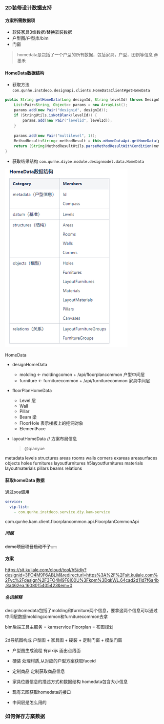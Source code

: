 
### 2D装修设计数据支持

#### 方案所需数据项

- 软装家具3维数据/替换软装数据
- 户型图/户型库/bim
- 门窗


> homedata是包括了一个户型的所有数据，包括家具，户型，图例等信息 @墨禾 

#### HomeData数据结构

- 获取方法 `com.qunhe.instdeco.designapi.clients.HomeDataClient#getHomeData`
```java
public String getHomeData(Long designId, String levelId) throws DesignServiceException {
    List<Pair<String, Object>> params = new ArrayList();
    params.add(new Pair("designid", designId));
    if (StringUtils.isNotBlank(levelId)) {
        params.add(new Pair("levelid", levelId));
    }

    params.add(new Pair("multilevel", 1));
    MethodResult<String> methodResult = this.mHomeDataApi.getHomeData(params);
    return (String)MethodResultUtils.parseMethodResultWithCondition(methodResult);
}
```
- 获取结果结构
`com.qunhe.diybe.module.designmodel.data.HomeData` 

![HomeData数据结构](./bak/homedata.png 'HomeData数据结构')


HomeData
- designHomeData
    - molding <- moldingcomon + /api/floorplancommon 户型中间层
    - furniture <- furniturecommon + /api/furniturecommon 家具中间层

- floorPlanHomeData
    - Level 层
    - Wall 
    - Pillar 
    - Beam 梁
    - FloorHole  表示楼板上的挖洞对象
    - ElementFace 

- layoutHomeData // 方案布局信息
    > @qianyue


metadata
levels
structures
 areas
 rooms
 walls
 corners
 exareas
 areasurfaces
objects
 holes
 furnitures
 layoutfurnitures
 h5layoutfurnitures
 materials
 layoutmaterials
 pillars
 beams
relations
 

#### 获取homeData 数据
通过soa调用
```yml
service:
  vip-list:
    - com.qunhe.instdeco.service.diy.kam-service
```
com.qunhe.kam.client.floorplancommon.api.FloorplanCommonApi

##### 问题
 ~~demo项目项目启动不了.....~~

#### 方案
https://sit.kujiale.com/cloud/tool/h5/diy?designid=3FO4M9F6ABLM&redirecturl=https%3A%2F%2Fsit.kujiale.com%2Fvc%2Fdesign%2F3FO4M9F8I00U%3Fkpm%3DqkWL.64cad2d11d7f6a4b.8a462ea.1608015405423&em=0


##### 名词解释
designhomedata包括了molding和furniture两个信息，要拿这两个信息可以通过中间层数据moldingcommon和furniturecommon去拿

bim后端工具主服务 = kamservice
Floorplan = 布图规划

###

2d导航图构成
 户型图 + 家具图 + 硬装 + 定制门窗 + 模型门窗

- 户型图生成流程
    有pixijs 画出点线面
- 硬装
    处理材质,从对应的户型方案获取faceid
- 定制商品
    定制获取商品信息

- 家具位置信息的描述方式和数据结构
    homedata包含大小信息


- 现有云图获取homedata的接口

- 中间层是怎么用的

### 如何保存方案数据